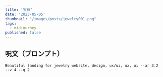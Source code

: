 ```yaml
---
title: '宝石'
date: '2023-05-05'
thumbnail: "/images/posts/jewelry001.png"
tags:
  - midjourney
published: false
---
```


## 呪文（プロンプト）
```
Beautiful landing for jewelry website, design, ux/ui, ux, ui --ar 3:2 --v 4 --q 2
```